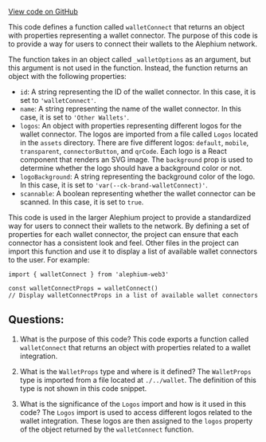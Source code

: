[View code on GitHub](https://github.com/alephium/alephium-web3/packages/web3-react/src/wallets/connectors/walletConnect.tsx)

This code defines a function called `walletConnect` that returns an object with properties representing a wallet connector. The purpose of this code is to provide a way for users to connect their wallets to the Alephium network. 

The function takes in an object called `_walletOptions` as an argument, but this argument is not used in the function. Instead, the function returns an object with the following properties:

- `id`: A string representing the ID of the wallet connector. In this case, it is set to `'walletConnect'`.
- `name`: A string representing the name of the wallet connector. In this case, it is set to `'Other Wallets'`.
- `logos`: An object with properties representing different logos for the wallet connector. The logos are imported from a file called `Logos` located in the `assets` directory. There are five different logos: `default`, `mobile`, `transparent`, `connectorButton`, and `qrCode`. Each logo is a React component that renders an SVG image. The `background` prop is used to determine whether the logo should have a background color or not.
- `logoBackground`: A string representing the background color of the logo. In this case, it is set to `'var(--ck-brand-walletConnect)'`.
- `scannable`: A boolean representing whether the wallet connector can be scanned. In this case, it is set to `true`.

This code is used in the larger Alephium project to provide a standardized way for users to connect their wallets to the network. By defining a set of properties for each wallet connector, the project can ensure that each connector has a consistent look and feel. Other files in the project can import this function and use it to display a list of available wallet connectors to the user. For example:

```
import { walletConnect } from 'alephium-web3'

const walletConnectProps = walletConnect()
// Display walletConnectProps in a list of available wallet connectors
```
## Questions: 
 1. What is the purpose of this code?
   This code exports a function called `walletConnect` that returns an object with properties related to a wallet integration.

2. What is the `WalletProps` type and where is it defined?
   The `WalletProps` type is imported from a file located at `./../wallet`. The definition of this type is not shown in this code snippet.

3. What is the significance of the `Logos` import and how is it used in this code?
   The `Logos` import is used to access different logos related to the wallet integration. These logos are then assigned to the `logos` property of the object returned by the `walletConnect` function.